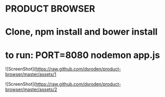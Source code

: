 PRODUCT BROWSER
=================
Clone, npm install and bower install
=================
to run:
PORT=8080 nodemon app.js
=================
![ScreenShot](https://raw.github.com/dsroden/product-browser/master/assets/1

![ScreenShot](https://raw.github.com/dsroden/product-browser/master/assets/2


